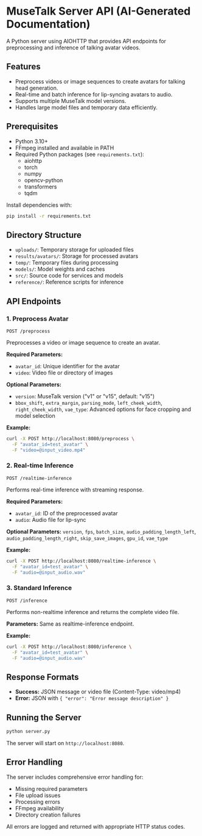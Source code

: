 # MuseTalk Server API (AI-Generated Documentation)

A Python server using AIOHTTP that provides API endpoints for preprocessing and inference of talking avatar videos.

## Features

- Preprocess videos or image sequences to create avatars for talking head generation.
- Real-time and batch inference for lip-syncing avatars to audio.
- Supports multiple MuseTalk model versions.
- Handles large model files and temporary data efficiently.

## Prerequisites

- Python 3.10+
- FFmpeg installed and available in PATH
- Required Python packages (see `requirements.txt`):
  - aiohttp
  - torch
  - numpy
  - opencv-python
  - transformers
  - tqdm

Install dependencies with:
```bash
pip install -r requirements.txt
```

## Directory Structure

- `uploads/`: Temporary storage for uploaded files
- `results/avatars/`: Storage for processed avatars
- `temp/`: Temporary files during processing
- `models/`: Model weights and caches
- `src/`: Source code for services and models
- `reference/`: Reference scripts for inference

## API Endpoints

### 1. Preprocess Avatar
`POST /preprocess`

Preprocesses a video or image sequence to create an avatar.

**Required Parameters:**
- `avatar_id`: Unique identifier for the avatar
- `video`: Video file or directory of images

**Optional Parameters:**
- `version`: MuseTalk version ("v1" or "v15", default: "v15")
- `bbox_shift`, `extra_margin`, `parsing_mode`, `left_cheek_width`, `right_cheek_width`, `vae_type`: Advanced options for face cropping and model selection

**Example:**
```bash
curl -X POST http://localhost:8080/preprocess \
  -F "avatar_id=test_avatar" \
  -F "video=@input_video.mp4"
```

### 2. Real-time Inference
`POST /realtime-inference`

Performs real-time inference with streaming response.

**Required Parameters:**
- `avatar_id`: ID of the preprocessed avatar
- `audio`: Audio file for lip-sync

**Optional Parameters:** `version`, `fps`, `batch_size`, `audio_padding_length_left`, `audio_padding_length_right`, `skip_save_images`, `gpu_id`, `vae_type`

**Example:**
```bash
curl -X POST http://localhost:8080/realtime-inference \
  -F "avatar_id=test_avatar" \
  -F "audio=@input_audio.wav"
```

### 3. Standard Inference
`POST /inference`

Performs non-realtime inference and returns the complete video file.

**Parameters:** Same as realtime-inference endpoint.

**Example:**
```bash
curl -X POST http://localhost:8080/inference \
  -F "avatar_id=test_avatar" \
  -F "audio=@input_audio.wav"
```

## Response Formats

- **Success:** JSON message or video file (Content-Type: video/mp4)
- **Error:** JSON with `{ "error": "Error message description" }`

## Running the Server

```bash
python server.py
```

The server will start on `http://localhost:8080`.

## Error Handling

The server includes comprehensive error handling for:
- Missing required parameters
- File upload issues
- Processing errors
- FFmpeg availability
- Directory creation failures

All errors are logged and returned with appropriate HTTP status codes.